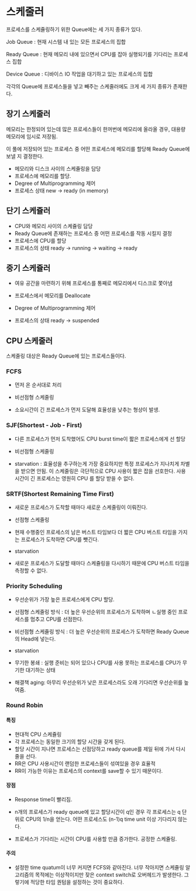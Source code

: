 # 스케줄러

프로세스를 스케쥴링하기 위한 Queue에는 세 가지 종류가 있다.

Job Queue : 현재 시스템 내 있는 모든 프로세스의 집합

Ready Queue : 현재 메모리 내에 있으면서 CPU를 잡아 실행되기를 기다리는 프로세스 집합

Device Queue : 디바이스 IO 작업을 대기하고 있는 프로세스의 집합



각각의 Queue에 프로세스들을 넣고 빼주는 스케줄러에도 크게 세 가지 종류가 존재한다.



## 장기 스케줄러

메모리는 한정되어 있는데 많은 프로세스들이 한꺼번에 메모리에 올라올 경우, 대용량 메모리에 임시로 저장됨.

이 풀에 저장되어 있는 프로세스 중 어떤 프로세스에 메모리를 할당해 Ready Queue에 보낼 지 결정한다.

- 메모리와 디스크 사이의 스케쥴링을 담당
- 프로세스에 메모리를 할당.
- Degree of Multiprogramming 제어
- 프로세스 상태 new -> ready (in memory)



## 단기 스케쥴러

- CPU와 메모리 사이의 스케쥴링 담당
- Ready Queue에 존재하는 프로세스 중 어떤 프로세스를 작동 시킬지 결정
- 프로세스에 CPU를 할당
- 프로세스의 상태 ready -> running -> waiting -> ready



## 중기 스케쥴러

- 여유 공간을 마련하기 위해 프로세스를 통째로 메모리에서 디스크로 쫓아냄
- 프로세스에서 메모리를 Deallocate

- Degree of Multiprogramming 제어
- 프로세스의 상태 ready -> suspended







## CPU 스케줄러

스케줄링 대상은 Ready Queue에 있는 프로세스들이다.



### FCFS

- 먼저 온 순서대로 처리

- 비선점형 스케줄링

- 소요시간이 긴 프로세스가 먼저 도달해 효율성을 낮추는 형상이 발생.



### SJF(Shortest - Job - First)

- 다른 프로세스가 먼저 도착했어도 CPU burst time이 짧은 프로세스에게 선 할당

- 비선점형 스케줄링

  

- starvation : 효율성을 추구하는게 가장 중요하지만 특정 프로세스가 지나치게 차별을 받으면 안됨. 이 스케줄링은 극단적으로 CPU 사용이 짧은 잡을 선호한다. 사용 시간이 긴 프로세스는 영원히 CPU 를 할당 받을 수 없다.



### SRTF(Shortest Remaining Time First)

- 새로운 프로세스가 도착할 때마다 새로운 스케줄링이 이뤄진다.

- 선점형 스케줄링

- 현재 수행중인 프로세스의 남은 버스트 타임보다 더 짧은 CPU 버스트 타임을 가지는 프로세스가 도착하면 CPU를 뺏긴다.

  

- starvation

- 새로운 프로세스가 도달할 때마다 스케쥴링을 다시하기 때문에 CPU 버스트 타임을 측정할 수 없다.



### Priority Scheduling

- 우선순위가 가장 높은 프로세스에게 CPU 할당.
- 선점형 스케줄링 방식 : 더 높은 우선순위의 프로세스가 도착하며 ㄴ실행 중인 프로세스를 멈추고 CPU를 선점한다.
- 비선점형 스케쥴링 방식 : 더 높은 우선순위의 프로세스가 도착하면 Ready Queue의 Head에 넣는다.



- starvation
- 무기한 봉쇄 : 실행 준비는 되어 있으나 CPU를 사용 못하는 프로세스를 CPU가 무기한 대기하는 상태



- 해결책  aging: 아무리 우선순위가 낮은 프로세스라도 오래 기다리면 우선순위를 높여줌.





### Round Robin

#### 특징

- 현대적 CPU 스케쥴링 
- 각 프로세스는 동일한 크기의 할당 시간을 갖게 된다.
- 할당 시간이 지나면 프로세스는 선점당하고 ready queue를 제일 뒤에 가서 다시 줄을 선다.
- RR은 CPU 사용시간이 랜덤한 프로세스들이 섞여있을 경우 효율적
- RR이 가능한 이유는 프로세스의 context를 save할 수 있기 때문이다.



#### 장점

- Response time이 빨리짐.
- n개의 프로세스가 ready queue에 있고 할당시간이 q인 경우 각 프로세스는 q 단위로 CPU의 1/n을 얻는다. 어떤 프로세스도 (n-1)q time unit 이상 기다리지 않는다.

- 프로세스가 기다리는 시간이 CPU를 사용할 만큼 증가한다. 공정한 스케쥴링.



#### 주의 

- 설정한 time quatum이 너무 커지면 FCFS와 같아진다. 너무 작아지면 스케쥴링 알고리즘의 목적에는 이상적이지만 잦은 context switch로 오버헤드가 발생한다. 그렇기에 적당한 타임 퀀텀을 설정하는 것이 중요하다.

